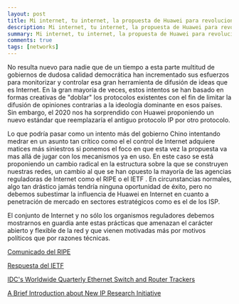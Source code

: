 ```yaml
---
layout: post
title: Mi internet, tu internet, la propuesta de Huawei para revolucionar la red
description: Mi internet, tu internet, la propuesta de Huawei para revolucionar la red
summary: Mi internet, tu internet, la propuesta de Huawei para revolucionar la red
comments: true
tags: [networks]
---
```


No resulta nuevo para nadie que de un tiempo a esta parte multitud de gobiernos de dudosa calidad democrática han incrementado sus esfuerzos para monitorizar y controlar esa gran herramienta de difusión de ideas que es Internet. En la gran mayoría de veces, estos intentos se han basado en formas creativas de "doblar" los protocolos existentes con el fin de limitar la difusión de opiniones contrarias a la ideología dominante en esos países. Sin embargo, el 2020 nos ha sorprendido con Huawei proponiendo un nuevo estándar que reemplazaría el antiguo protocolo IP por otro protocolo. 

Lo que podría pasar como un intento más del gobierno Chino intentando medrar en un asunto tan crítico como el el control de Internet adquiere matices más siniestros si ponemos el foco en que esta vez la propuesta va mas allá de jugar con los mecanismos ya en uso. En este caso se está proponiendo un cambio radical en la estructura sobre la que se construyen nuestras redes, un cambio al que se han opuesto la mayoría de las agencias reguladoras de Internet como el RIPE o el IETF . En circunstancias normales, algo tan drástico jamás tendría ninguna oportunidad de éxito, pero no debemos subestimar la influencia de Huawei en Internet en cuanto a penetración de mercado en sectores estratégicos como es el de los ISP.

El conjunto de Internet y no sólo los organismos reguladores debemos mostrarnos en guardia ante estas prácticas que amenazan el carácter abierto y flexible de la red y que vienen motivadas más por motivos políticos que por razones técnicas.

[Comunicado del RIPE](https://www.ripe.net/participate/internet-governance/multi-stakeholder-engagement/ripe-ncc_tsag_new-ip.pdf)

[Respuesta del IETF](https://datatracker.ietf.org/liaison/1677/)

[IDC's Worldwide Quarterly Ethernet Switch and Router Trackers](https://www.idc.com/getdoc.jsp?containerId=prUS46123820)

[A Brief Introduction about New IP Research Initiative](https://www.huawei.com/en/industry-insights/innovation/new-ip)



